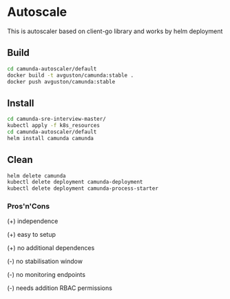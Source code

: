 # Autoscale

This is autoscaler based on client-go library and works by helm deployment

## Build

```bash
cd camunda-autoscaler/default
docker build -t avguston/camunda:stable .
docker push avguston/camunda:stable
```


## Install

```bash
cd camunda-sre-interview-master/
kubectl apply -f k8s_resources
cd camunda-autoscaler/default
helm install camunda camunda
```

## Clean

```bash
helm delete camunda
kubectl delete deployment camunda-deployment
kubectl delete deployment camunda-process-starter
```

### Pros'n'Cons

(+) independence

(+) easy to setup

(+) no additional dependences

(-) no stabilisation window

(-) no monitoring endpoints

(-) needs addition RBAC permissions